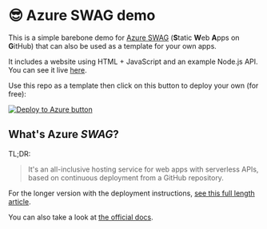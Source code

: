 # :sunglasses: Azure SWAG demo

This is a simple barebone demo for [Azure SWAG](https://docs.microsoft.com/azure/static-web-apps?WT.mc_id=staticwebapps-blog-yolasors) (**S**tatic **W**eb **A**pps on **G**itHub) that can also be used as a template for your own apps.

It includes a website using HTML + JavaScript and an example Node.js API.
You can see it live [here](https://aka.ms/swag-demo).

Use this repo as a template then click on this button to deploy your own (for free): 

[![Deploy to Azure button](https://aka.ms/deploytoazurebutton)](https://portal.azure.com/?feature.canmodifystamps=true&feature.customportal=false&WebsitesExtension=beta&feature.fastmanifest=false&nocdn=force&websitesextension_ext=appsvc.env%3Drelease&feature.fullscreenblades=true&microsoft_azure_marketplace_ItemHideKey=StaticApp&WebsitesExtension_assettypeoptions=%7B%22StaticSite%22%3A%20%7B%20%22options%22%3A%20%22ShowAssetType%22%20%7D%7D#create/Microsoft.StaticApp)

## What's Azure *SWAG*?

TL;DR:

> It's an all-inclusive hosting service for web apps with serverless APIs, based on continuous deployment from a GitHub repository.

For the longer version with the deployment instructions, [see this full length article](https://dev.to 'TODO devto link').

You can also take a look at [the official docs](https://docs.microsoft.com/azure/static-web-apps?WT.mc_id=staticwebapps-blog-yolasors).
